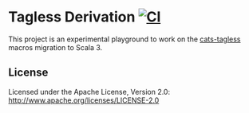 # Tagless Derivation [![CI](https://github.com/pomadchin/tagless-deriving/workflows/CI/badge.svg)](https://github.com/pomadchin/tagless-derivation/actions)

This project is an experimental playground to work on the [cats-tagless](https://github.com/typelevel/cats-tagless/issues/170) macros migration to Scala 3.

## License

Licensed under the Apache License, Version 2.0: http://www.apache.org/licenses/LICENSE-2.0
